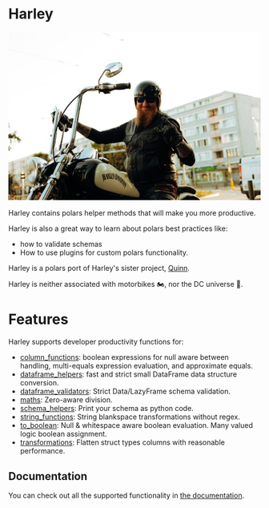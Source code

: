 # Harley

![harley logo](docs/images/harley.jpg)

Harley contains polars helper methods that will make you more productive.

Harley is also a great way to learn about polars best practices like:
* how to validate schemas
* How to use plugins for custom polars functionality.

Harley is a polars port of Harley's sister project, [Quinn](https://github.com/MrPowers/quinn).

Harley is neither associated with motorbikes 🏍️, nor the DC universe 🦸.

# Features
Harley supports developer productivity functions for:

* [column_functions](https://tomburdge.github.io/harley/reference/harley/column_functions/): boolean expressions for null aware between handling, multi-equals expression evaluation, and approximate equals.
* [dataframe_helpers](https://tomburdge.github.io/harley/reference/harley/dataframe_helper/#harley.dataframe_helper): fast and strict small DataFrame data structure conversion.
* [dataframe_validators](https://tomburdge.github.io/harley/reference/harley/dataframe_validator): Strict Data/LazyFrame schema validation.
* [maths](https://tomburdge.github.io/harley/reference/harley/maths/): Zero-aware division.
* [schema_helpers](https://tomburdge.github.io/harley/reference/harley/schema_helpers/): Print your schema as python code.
* [string_functions](https://tomburdge.github.io/harley/reference/harley/string_functions/): String blankspace transformations without regex.
* [to_boolean](https://tomburdge.github.io/harley/reference/harley/to_boolean/): Null & whitespace aware boolean evaluation. Many valued logic boolean assignment.
* [transformations](https://tomburdge.github.io/harley/reference/harley/transformations/): Flatten struct types columns with reasonable performance.


## Documentation
You can check out all the supported functionality in [the documentation](https://tomburdge.github.io/harley/reference/Summary).

